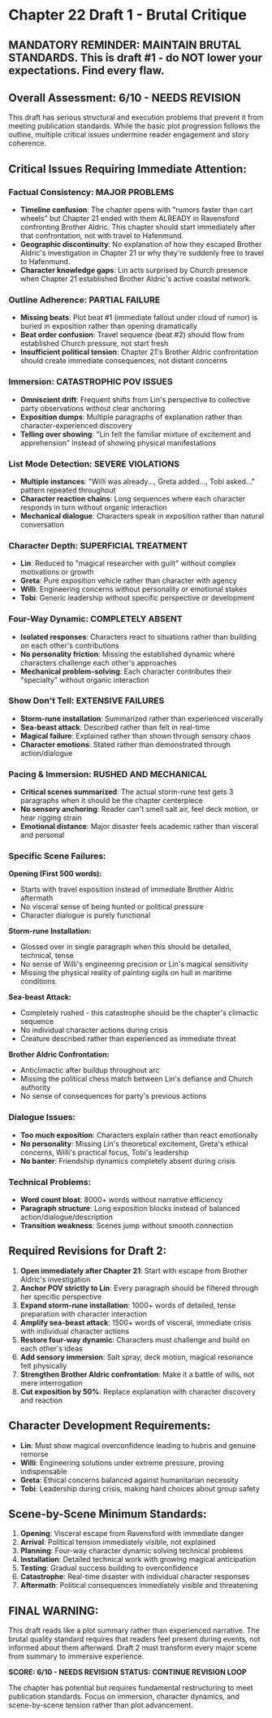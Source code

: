 # Chapter 22 Draft 1 - Brutal Critique

## **MANDATORY REMINDER: MAINTAIN BRUTAL STANDARDS. This is draft #1 - do NOT lower your expectations. Find every flaw.**

## Overall Assessment: 6/10 - NEEDS REVISION

This draft has serious structural and execution problems that prevent it from meeting publication standards. While the basic plot progression follows the outline, multiple critical issues undermine reader engagement and story coherence.

## Critical Issues Requiring Immediate Attention:

### **Factual Consistency: MAJOR PROBLEMS**
- **Timeline confusion**: The chapter opens with "rumors faster than cart wheels" but Chapter 21 ended with them ALREADY in Ravensford confronting Brother Aldric. This chapter should start immediately after that confrontation, not with travel to Hafenmund.
- **Geographic discontinuity**: No explanation of how they escaped Brother Aldric's investigation in Chapter 21 or why they're suddenly free to travel to Hafenmund.
- **Character knowledge gaps**: Lin acts surprised by Church presence when Chapter 21 established Brother Aldric's active coastal network.

### **Outline Adherence: PARTIAL FAILURE**
- **Missing beats**: Plot beat #1 (immediate fallout under cloud of rumor) is buried in exposition rather than opening dramatically
- **Beat order confusion**: Travel sequence (beat #2) should flow from established Church pressure, not start fresh
- **Insufficient political tension**: Chapter 21's Brother Aldric confrontation should create immediate consequences, not distant concerns

### **Immersion: CATASTROPHIC POV ISSUES**
- **Omniscient drift**: Frequent shifts from Lin's perspective to collective party observations without clear anchoring
- **Exposition dumps**: Multiple paragraphs of explanation rather than character-experienced discovery
- **Telling over showing**: "Lin felt the familiar mixture of excitement and apprehension" instead of showing physical manifestations

### **List Mode Detection: SEVERE VIOLATIONS**
- **Multiple instances**: "Willi was already..., Greta added..., Tobi asked..." pattern repeated throughout
- **Character reaction chains**: Long sequences where each character responds in turn without organic interaction
- **Mechanical dialogue**: Characters speak in exposition rather than natural conversation

### **Character Depth: SUPERFICIAL TREATMENT**
- **Lin**: Reduced to "magical researcher with guilt" without complex motivations or growth
- **Greta**: Pure exposition vehicle rather than character with agency
- **Willi**: Engineering concerns without personality or emotional stakes  
- **Tobi**: Generic leadership without specific perspective or development

### **Four-Way Dynamic: COMPLETELY ABSENT**
- **Isolated responses**: Characters react to situations rather than building on each other's contributions
- **No personality friction**: Missing the established dynamic where characters challenge each other's approaches
- **Mechanical problem-solving**: Each character contributes their "specialty" without organic interaction

### **Show Don't Tell: EXTENSIVE FAILURES**
- **Storm-rune installation**: Summarized rather than experienced viscerally
- **Sea-beast attack**: Described rather than felt in real-time
- **Magical failure**: Explained rather than shown through sensory chaos
- **Character emotions**: Stated rather than demonstrated through action/dialogue

### **Pacing & Immersion: RUSHED AND MECHANICAL**
- **Critical scenes summarized**: The actual storm-rune test gets 3 paragraphs when it should be the chapter centerpiece
- **No sensory anchoring**: Reader can't smell salt air, feel deck motion, or hear rigging strain
- **Emotional distance**: Major disaster feels academic rather than visceral and personal

### **Specific Scene Failures:**

**Opening (First 500 words):**
- Starts with travel exposition instead of immediate Brother Aldric aftermath
- No visceral sense of being hunted or political pressure
- Character dialogue is purely functional

**Storm-rune Installation:**
- Glossed over in single paragraph when this should be detailed, technical, tense
- No sense of Willi's engineering precision or Lin's magical sensitivity
- Missing the physical reality of painting sigils on hull in maritime conditions

**Sea-beast Attack:**
- Completely rushed - this catastrophe should be the chapter's climactic sequence
- No individual character actions during crisis
- Creature described rather than experienced as immediate threat

**Brother Aldric Confrontation:**
- Anticlimactic after buildup throughout arc
- Missing the political chess match between Lin's defiance and Church authority
- No sense of consequences for party's previous actions

### **Dialogue Issues:**
- **Too much exposition**: Characters explain rather than react emotionally
- **No personality**: Missing Lin's theoretical excitement, Greta's ethical concerns, Willi's practical focus, Tobi's leadership
- **No banter**: Friendship dynamics completely absent during crisis

### **Technical Problems:**
- **Word count bloat**: 8000+ words without narrative efficiency
- **Paragraph structure**: Long exposition blocks instead of balanced action/dialogue/description
- **Transition weakness**: Scenes jump without smooth connection

## **Required Revisions for Draft 2:**

1. **Open immediately after Chapter 21**: Start with escape from Brother Aldric's investigation
2. **Anchor POV strictly to Lin**: Every paragraph should be filtered through her specific perspective
3. **Expand storm-rune installation**: 1000+ words of detailed, tense preparation with character interaction
4. **Amplify sea-beast attack**: 1500+ words of visceral, immediate crisis with individual character actions
5. **Restore four-way dynamic**: Characters must challenge and build on each other's ideas
6. **Add sensory immersion**: Salt spray, deck motion, magical resonance felt physically
7. **Strengthen Brother Aldric confrontation**: Make it a battle of wills, not mere interrogation
8. **Cut exposition by 50%**: Replace explanation with character discovery and reaction

## **Character Development Requirements:**
- **Lin**: Must show magical overconfidence leading to hubris and genuine remorse
- **Willi**: Engineering solutions under extreme pressure, proving indispensable
- **Greta**: Ethical concerns balanced against humanitarian necessity
- **Tobi**: Leadership during crisis, making hard choices about group safety

## **Scene-by-Scene Minimum Standards:**
1. **Opening**: Visceral escape from Ravensford with immediate danger
2. **Arrival**: Political tension immediately visible, not explained
3. **Planning**: Four-way character dynamic solving technical problems
4. **Installation**: Detailed technical work with growing magical anticipation
5. **Testing**: Gradual success building to overconfidence
6. **Catastrophe**: Real-time disaster with individual character responses
7. **Aftermath**: Political consequences immediately visible and threatening

## **FINAL WARNING:**
This draft reads like a plot summary rather than experienced narrative. The brutal quality standard requires that readers feel present during events, not informed about them afterward. Draft 2 must transform every major scene from summary to immersive experience.

**SCORE: 6/10 - NEEDS REVISION**
**STATUS: CONTINUE REVISION LOOP**

The chapter has potential but requires fundamental restructuring to meet publication standards. Focus on immersion, character dynamics, and scene-by-scene tension rather than plot advancement.
